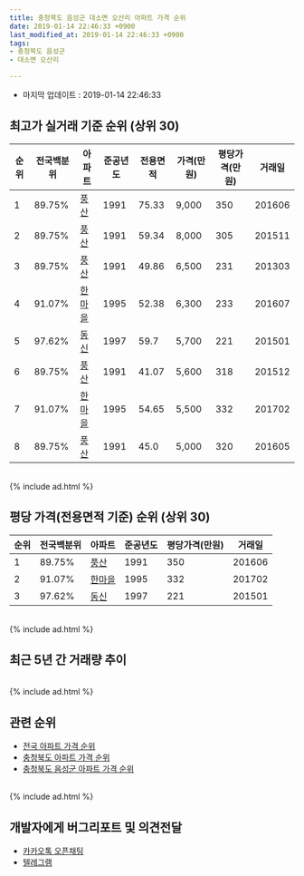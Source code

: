 ```yaml
---
title: 충청북도 음성군 대소면 오산리 아파트 가격 순위
date: 2019-01-14 22:46:33 +0900
last_modified_at: 2019-01-14 22:46:33 +0900
tags:
- 충청북도 음성군
- 대소면 오산리

---
```


* 마지막 업데이트 : 2019-01-14 22:46:33

## 최고가 실거래 기준 순위 (상위 30)


|순위|전국백분위|아파트|준공년도|전용면적|가격(만원)|평당가격(만원)|거래일|
|---|---|---|---|---|---|---|---|
|1|89.75%|[풍산](https://search.naver.com/search.naver?query=%EC%B6%A9%EC%B2%AD%EB%B6%81%EB%8F%84+%EC%9D%8C%EC%84%B1%EA%B5%B0+%EB%8C%80%EC%86%8C%EB%A9%B4+%EC%98%A4%EC%82%B0%EB%A6%AC+%ED%92%8D%EC%82%B0)|1991|75.33|9,000|350|201606|
|2|89.75%|[풍산](https://search.naver.com/search.naver?query=%EC%B6%A9%EC%B2%AD%EB%B6%81%EB%8F%84+%EC%9D%8C%EC%84%B1%EA%B5%B0+%EB%8C%80%EC%86%8C%EB%A9%B4+%EC%98%A4%EC%82%B0%EB%A6%AC+%ED%92%8D%EC%82%B0)|1991|59.34|8,000|305|201511|
|3|89.75%|[풍산](https://search.naver.com/search.naver?query=%EC%B6%A9%EC%B2%AD%EB%B6%81%EB%8F%84+%EC%9D%8C%EC%84%B1%EA%B5%B0+%EB%8C%80%EC%86%8C%EB%A9%B4+%EC%98%A4%EC%82%B0%EB%A6%AC+%ED%92%8D%EC%82%B0)|1991|49.86|6,500|231|201303|
|4|91.07%|[한마을](https://search.naver.com/search.naver?query=%EC%B6%A9%EC%B2%AD%EB%B6%81%EB%8F%84+%EC%9D%8C%EC%84%B1%EA%B5%B0+%EB%8C%80%EC%86%8C%EB%A9%B4+%EC%98%A4%EC%82%B0%EB%A6%AC+%ED%95%9C%EB%A7%88%EC%9D%84)|1995|52.38|6,300|233|201607|
|5|97.62%|[동신](https://search.naver.com/search.naver?query=%EC%B6%A9%EC%B2%AD%EB%B6%81%EB%8F%84+%EC%9D%8C%EC%84%B1%EA%B5%B0+%EB%8C%80%EC%86%8C%EB%A9%B4+%EC%98%A4%EC%82%B0%EB%A6%AC+%EB%8F%99%EC%8B%A0)|1997|59.7|5,700|221|201501|
|6|89.75%|[풍산](https://search.naver.com/search.naver?query=%EC%B6%A9%EC%B2%AD%EB%B6%81%EB%8F%84+%EC%9D%8C%EC%84%B1%EA%B5%B0+%EB%8C%80%EC%86%8C%EB%A9%B4+%EC%98%A4%EC%82%B0%EB%A6%AC+%ED%92%8D%EC%82%B0)|1991|41.07|5,600|318|201512|
|7|91.07%|[한마을](https://search.naver.com/search.naver?query=%EC%B6%A9%EC%B2%AD%EB%B6%81%EB%8F%84+%EC%9D%8C%EC%84%B1%EA%B5%B0+%EB%8C%80%EC%86%8C%EB%A9%B4+%EC%98%A4%EC%82%B0%EB%A6%AC+%ED%95%9C%EB%A7%88%EC%9D%84)|1995|54.65|5,500|332|201702|
|8|89.75%|[풍산](https://search.naver.com/search.naver?query=%EC%B6%A9%EC%B2%AD%EB%B6%81%EB%8F%84+%EC%9D%8C%EC%84%B1%EA%B5%B0+%EB%8C%80%EC%86%8C%EB%A9%B4+%EC%98%A4%EC%82%B0%EB%A6%AC+%ED%92%8D%EC%82%B0)|1991|45.0|5,000|320|201605|


<br>
{% include ad.html %}
<br>

## 평당 가격(전용면적 기준) 순위 (상위 30)


|순위|전국백분위|아파트|준공년도|평당가격(만원)|거래일|
|---|---|---|---|---|---|
|1|89.75%|[풍산](https://search.naver.com/search.naver?query=%EC%B6%A9%EC%B2%AD%EB%B6%81%EB%8F%84+%EC%9D%8C%EC%84%B1%EA%B5%B0+%EB%8C%80%EC%86%8C%EB%A9%B4+%EC%98%A4%EC%82%B0%EB%A6%AC+%ED%92%8D%EC%82%B0)|1991|350|201606|
|2|91.07%|[한마을](https://search.naver.com/search.naver?query=%EC%B6%A9%EC%B2%AD%EB%B6%81%EB%8F%84+%EC%9D%8C%EC%84%B1%EA%B5%B0+%EB%8C%80%EC%86%8C%EB%A9%B4+%EC%98%A4%EC%82%B0%EB%A6%AC+%ED%95%9C%EB%A7%88%EC%9D%84)|1995|332|201702|
|3|97.62%|[동신](https://search.naver.com/search.naver?query=%EC%B6%A9%EC%B2%AD%EB%B6%81%EB%8F%84+%EC%9D%8C%EC%84%B1%EA%B5%B0+%EB%8C%80%EC%86%8C%EB%A9%B4+%EC%98%A4%EC%82%B0%EB%A6%AC+%EB%8F%99%EC%8B%A0)|1997|221|201501|


<br>
{% include ad.html %}
<br>

## 최근 5년 간 거래량 추이


<div style="width:100%;">
    <canvas id="deal_progress" height="250"></canvas>
</div>

<script>
new Chart(document.getElementById("deal_progress"), {
    type: 'line',
    data: {
        labels: ['201401','201402','201403','201404','201405','201406','201407','201408','201409','201410','201411','201412','201501','201502','201503','201504','201505','201506','201507','201508','201509','201510','201511','201512','201601','201602','201603','201604','201605','201606','201607','201608','201609','201610','201611','201612','201701','201702','201703','201704','201705','201706','201707','201708','201709','201710','201711','201712','201801','201802','201803','201804','201805','201806','201807','201808','201809','201810','201811','201812','201901'],
        datasets: [{
            label: '실거래 수',
            pointRadius: 1,
            data: [0, 3, 4, 2, 2, 3, 3, 1, 2, 0, 2, 0, 2, 1, 3, 0, 4, 1, 1, 3, 1, 4, 2, 1, 1, 1, 0, 1, 2, 3, 1, 2, 3, 1, 2, 1, 1, 2, 3, 1, 3, 2, 1, 1, 1, 2, 0, 2, 2, 0, 1, 1, 0, 0, 0, 3, 0, 1, 3, 0, 0],
            borderColor: "rgba(255, 201, 14, 1)",
            backgroundColor: "rgba(255, 201, 14, 0.5)",
            fill: true,
        }]
    },
    options: {
        responsive: true,
        title: {
            display: true,
            text: '5년간 거래량 추이'
        },
        tooltips: {
            mode: 'index',
            intersect: false,
        },
        hover: {
            mode: 'nearest',
            intersect: true
        },
        scales: {
            xAxes: [{
                display: true,
                scaleLabel: {
                    display: true,
                    labelString: '년/월'
                }
            }],
            yAxes: [{
                display: true,
                ticks: {
                    suggestedMin: 0,
                },
                scaleLabel: {
                    display: true,
                    labelString: '실거래 수'
                }
            }]
        }
    }
});

</script>


<br>
{% include ad.html %}
<br>

## 관련 순위

- [전국 아파트 가격 순위](https://inasie.github.io/apt-ranking/전국)
- [충청북도 아파트 가격 순위](https://inasie.github.io/apt-ranking/충청북도)
- [충청북도 음성군 아파트 가격 순위](https://inasie.github.io/apt-ranking/충청북도-음성군)


<br>
{% include ad.html %}
<br>

## 개발자에게 버그리포트 및 의견전달

- [카카오톡 오픈채팅](https://open.kakao.com/o/gLJUAP4)
- [텔레그램](https://t.me/inasie)

